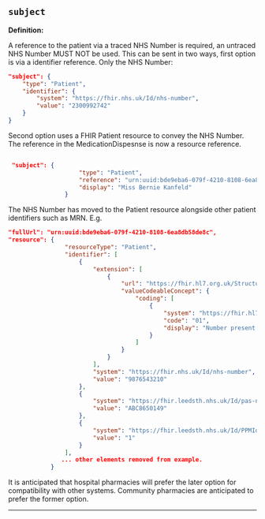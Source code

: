 ## `subject`

<b>Definition:</b><br>

A reference to the patient via a traced NHS Number is required, an untraced NHS Number MUST NOT be used. This can be sent in two ways, first option is via a identifier reference. Only the NHS Number:

```json
"subject": {
    "type": "Patient",
    "identifier": {
        "system": "https://fhir.nhs.uk/Id/nhs-number",
        "value": "2300992742"
    }
}
```
Second option uses a FHIR Patient resource to convey the NHS Number.
The reference in the MedicationDispesnse is now a resource reference.
```json

 "subject": {
                    "type": "Patient",
                    "reference": "urn:uuid:bde9eba6-079f-4210-8108-6ea8db58de8c",
                    "display": "Miss Bernie Kanfeld"
                }

```

The NHS Number has moved to the Patient resource alongside other patient identifiers such as MRN. E.g.

```json
"fullUrl": "urn:uuid:bde9eba6-079f-4210-8108-6ea8db58de8c",
"resource": {
                "resourceType": "Patient",
                "identifier": [
                    {
                        "extension": [
                            {
                                "url": "https://fhir.hl7.org.uk/StructureDefinition/Extension-UKCore-NHSNumberVerificationStatus",
                                "valueCodeableConcept": {
                                    "coding": [
                                        {
                                            "system": "https://fhir.hl7.org.uk/CodeSystem/UKCore-NHSNumberVerificationStatus",
                                            "code": "01",
                                            "display": "Number present and verified"
                                        }
                                    ]
                                }
                            }
                        ],
                        "system": "https://fhir.nhs.uk/Id/nhs-number",
                        "value": "9876543210"
                    },
                    {
                        "system": "https://fhir.leedsth.nhs.uk/Id/pas-number",
                        "value": "ABC8650149"
                    },
                    {
                        "system": "https://fhir.leedsth.nhs.uk/Id/PPMIdentifier",
                        "value": "1"
                    }
                ],
               ... other elements removed from example.
            }
```

It is anticipated that hospital pharmacies will prefer the later option for compatibility with other systems. Community pharmacies are anticipated to prefer the former option.

---
